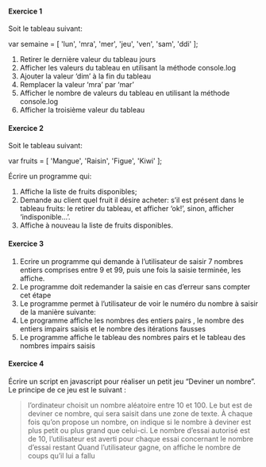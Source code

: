 #### Exercice 1
Soit le tableau suivant:

var semaine = [ 'lun', 'mra', 'mer', 'jeu', 'ven', 'sam', 'ddi' ];

1. Retirer le dernière valeur du tableau jours
2. Afficher les valeurs du tableau en utilisant la méthode console.log
3. Ajouter la valeur ‘dim’ à la fin du tableau
4. Remplacer la valeur ‘mra’ par ‘mar’
5. Afficher le nombre de valeurs du tableau en utilisant la méthode console.log
6. Afficher la troisième valeur du tableau


#### Exercice 2
Soit le tableau suivant:

var fruits = [ 'Mangue', 'Raisin', 'Figue', 'Kiwi' ];

Écrire un programme qui:

1. Affiche la liste de fruits disponibles;
2. Demande au client quel fruit il désire acheter:
s’il est présent dans le tableau fruits: le retirer du tableau, et afficher ‘ok!’,
sinon, afficher ‘indisponible…’.
3. Affiche à nouveau la liste de fruits disponibles.


#### Exercice 3
1. Ecrire un programme qui demande à l’utilisateur de saisir 7 nombres entiers comprises entre 9 et 99, puis une fois la saisie terminée, les affiche.
2. Le programme doit redemander la saisie en cas d’erreur sans compter cet étape
3. Le programme permet à l’utilisateur de voir le numéro du nombre à saisir de la manière suivante:
4. Le programme affiche les nombres des entiers pairs , le nombre des entiers impairs saisis et le nombre des itérations fausses
5. Le programme affiche le tableau des nombres pairs et le tableau des nombres impairs saisis



#### Exercice 4

Écrire un script en javascript pour réaliser un petit jeu “Deviner un nombre”.
Le principe de ce jeu est le suivant :
> l’ordinateur choisit un nombre aléatoire entre 10 et 100.
Le but est de deviner ce nombre, qui sera saisit dans une zone de texte.
À chaque fois qu’on propose un nombre, on indique si le nombre à deviner est plus petit ou plus grand que celui-ci.
Le nombre d’essai autorisé est de 10, l’utilisateur est averti pour chaque essai concernant le nombre d’essai restant
Quand l’utilisateur gagne, on affiche le nombre de coups qu’il lui a fallu


